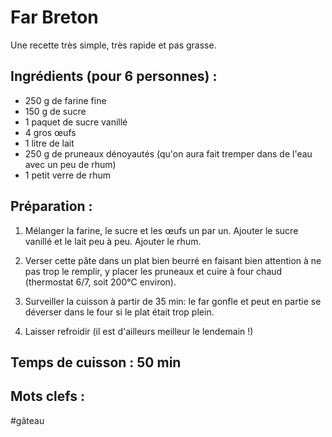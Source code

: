 Far Breton
==========

Une recette très simple, très rapide et pas grasse.

Ingrédients (pour 6 personnes) :
-------------------------------

- 250 g de farine fine
- 150 g de sucre
- 1 paquet de sucre vanillé
- 4 gros œufs
- 1 litre de lait
- 250 g de pruneaux dénoyautés (qu'on aura fait tremper dans de l'eau avec un peu de rhum)
- 1 petit verre de rhum

Préparation :
-------------

1. Mélanger la farine, le sucre et les œufs un par un. Ajouter le sucre vanillé et le lait peu à peu. Ajouter le rhum.

2. Verser cette pâte dans un plat bien beurré en faisant bien attention à ne pas trop le remplir, y placer les pruneaux et cuire à four chaud (thermostat 6/7, soit 200°C environ).

3. Surveiller la cuisson à partir de 35 min: le far gonfle et peut en partie se déverser dans le four si le plat était trop plein.

4. Laisser refroidir (il est d'ailleurs meilleur le lendemain !)

Temps de cuisson : 50 min
-----------------

Mots clefs :
------------

#gâteau
